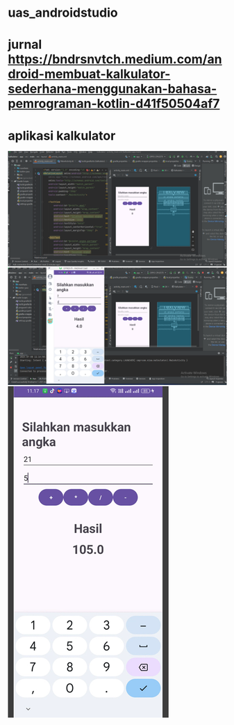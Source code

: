 # uas_androidstudio
# jurnal https://bndrsnvtch.medium.com/android-membuat-kalkulator-sederhana-menggunakan-bahasa-pemrograman-kotlin-d41f50504af7
# aplikasi kalkulator
![alt text](https://github.com/210220015/uas_androidstudio/blob/main/Screenshot%202024-07-08%20111430.png?raw=text)
![alt text](https://github.com/210220015/uas_androidstudio/blob/main/Screenshot%202024-07-08%20111653.png?raw=text)
![alt text](https://github.com/210220015/uas_androidstudio/blob/main/Screenshot%202024-07-08%20111726.png?raw=text)
